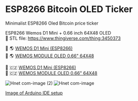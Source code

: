 # ESP8266 Bitcoin OLED Ticker
Minimalist ESP8266 Oled Bitcoin price ticker

ESP8266 Wemos D1 Mini +  0.66 inch 64X48 OLED 
<br>
📎 STL file: https://www.thingiverse.com/thing:3450373

🛒 🌎 <a href="https://www.aliexpress.com/item/32801063529.html?spm=a2g0o.productlist.0.0.6b454a3eJbsmM2&algo_pvid=46c4b22a-6cae-4d43-bcb1-94dd0afa92f1&algo_exp_id=46c4b22a-6cae-4d43-bcb1-94dd0afa92f1-0&pdp_ext_f=%7B%22sku_id%22%3A%2264085874119%22%7D">WEMOS D1 Mini (ESP8266) </a><br>
🛒 🌎 <a href="https://www.aliexpress.com/item/32631693796.html?spm=a2g0o.productlist.0.0.399a7da35S0mqC&algo_pvid=8f103ca4-3b0d-486b-a064-ab03522a1fee&algo_exp_id=8f103ca4-3b0d-486b-a064-ab03522a1fee-2&pdp_ext_f=%7B%22sku_id%22%3A%2259445695492%22%7D">WEMOS MODULE OLED 0.66" 64X48 </a>

🛒 🇨🇿 <a href="https://www.laskarduino.cz/wemos-d1-mini-esp8266-wifi-modul/">WEMOS D1 Mini (ESP8266) </a><br>
🛒 🇨🇿 <a href="https://www.laskarduino.cz/wemos-d1-mini-64x48-oled-displej-shield--i2c/">WEMOS MODULE OLED 0.66" 64X48 </a>

![Hnet com-image (2)](https://user-images.githubusercontent.com/31049131/141833478-1086a5fb-7206-426d-87f4-52940d3da9ad.jpg)
![Hnet com-image](https://user-images.githubusercontent.com/31049131/141833324-8143dc63-2829-4f13-8739-5dce29162fc5.jpg)

<a href="https://user-images.githubusercontent.com/31049131/141855094-01dc5a28-63c7-4538-a6fb-2701678cd886.png">Image of Arduino IDE setup</a>

